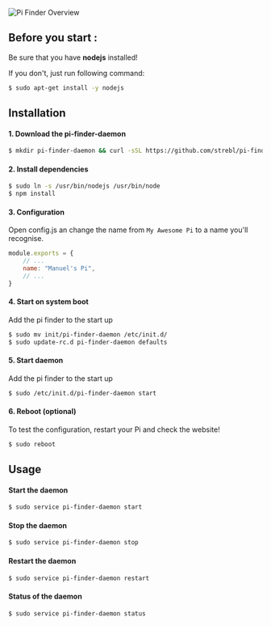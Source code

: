 
![Pi Finder Overview](http://i.imgur.com/h9QasUC.png)

## Before you start :
Be sure that you have **nodejs** installed!

If you don't, just run following command:
```sh
$ sudo apt-get install -y nodejs
```

## Installation

#### 1. Download the pi-finder-daemon
```sh
$ mkdir pi-finder-daemon && curl -sSL https://github.com/strebl/pi-finder-daemon/tarball/master | tar xzC pi-finder-daemon --strip-components=1 && cd pi-finder-daemon
```

#### 2. Install dependencies
```sh
$ sudo ln -s /usr/bin/nodejs /usr/bin/node
$ npm install
```

#### 3. Configuration
Open config.js an change the name from `My Awesome Pi` to a name you'll recognise.
```js
module.exports = {
	// ...
	name: "Manuel's Pi",
	// ...
}
```

#### 4. Start on system boot
Add the pi finder to the start up
```sh
$ sudo mv init/pi-finder-daemon /etc/init.d/
$ sudo update-rc.d pi-finder-daemon defaults
```

#### 5. Start daemon
Add the pi finder to the start up
```sh
$ sudo /etc/init.d/pi-finder-daemon start
```

#### 6. Reboot (optional)
To test the configuration, restart your Pi and check the website!
```sh
$ sudo reboot
```

## Usage

#### Start the daemon
```sh
$ sudo service pi-finder-daemon start 
```

#### Stop the daemon
```sh
$ sudo service pi-finder-daemon stop 
```

#### Restart the daemon
```sh
$ sudo service pi-finder-daemon restart 
```

#### Status of the daemon
```sh
$ sudo service pi-finder-daemon status 
```
